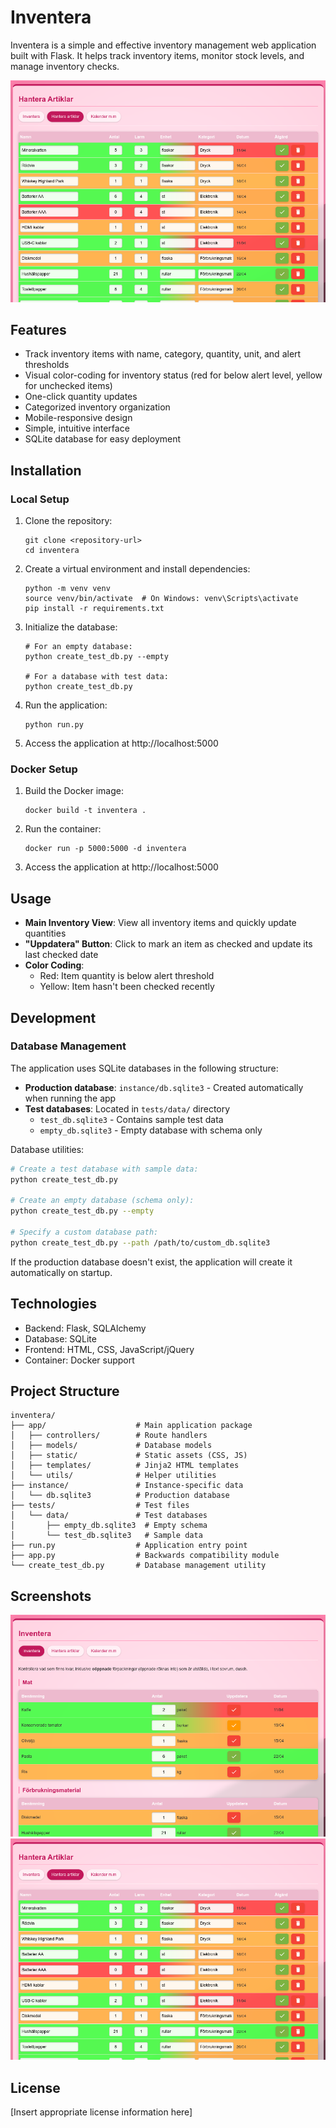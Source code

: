 # Inventera

Inventera is a simple and effective inventory management web application built with Flask. It helps track inventory items, monitor stock levels, and manage inventory checks.

![Inventory Screen](screenshots/inventory.png)

## Features

- Track inventory items with name, category, quantity, unit, and alert thresholds
- Visual color-coding for inventory status (red for below alert level, yellow for unchecked items)
- One-click quantity updates
- Categorized inventory organization
- Mobile-responsive design
- Simple, intuitive interface
- SQLite database for easy deployment

## Installation

### Local Setup

1. Clone the repository:
   ```
   git clone <repository-url>
   cd inventera
   ```

2. Create a virtual environment and install dependencies:
   ```
   python -m venv venv
   source venv/bin/activate  # On Windows: venv\Scripts\activate
   pip install -r requirements.txt
   ```

3. Initialize the database:
   ```
   # For an empty database:
   python create_test_db.py --empty
   
   # For a database with test data:
   python create_test_db.py
   ```

4. Run the application:
   ```
   python run.py
   ```

5. Access the application at http://localhost:5000

### Docker Setup

1. Build the Docker image:
   ```
   docker build -t inventera .
   ```

2. Run the container:
   ```
   docker run -p 5000:5000 -d inventera
   ```

3. Access the application at http://localhost:5000

## Usage

- **Main Inventory View**: View all inventory items and quickly update quantities
- **"Uppdatera" Button**: Click to mark an item as checked and update its last checked date
- **Color Coding**:
  - Red: Item quantity is below alert threshold
  - Yellow: Item hasn't been checked recently

## Development

### Database Management

The application uses SQLite databases in the following structure:

- **Production database**: `instance/db.sqlite3` - Created automatically when running the app
- **Test databases**: Located in `tests/data/` directory
  - `test_db.sqlite3` - Contains sample test data
  - `empty_db.sqlite3` - Empty database with schema only

Database utilities:

```bash
# Create a test database with sample data:
python create_test_db.py

# Create an empty database (schema only):
python create_test_db.py --empty

# Specify a custom database path:
python create_test_db.py --path /path/to/custom_db.sqlite3
```

If the production database doesn't exist, the application will create it automatically on startup.

## Technologies

- Backend: Flask, SQLAlchemy
- Database: SQLite
- Frontend: HTML, CSS, JavaScript/jQuery
- Container: Docker support

## Project Structure

```
inventera/
├── app/                    # Main application package
│   ├── controllers/        # Route handlers
│   ├── models/             # Database models
│   ├── static/             # Static assets (CSS, JS)
│   ├── templates/          # Jinja2 HTML templates
│   └── utils/              # Helper utilities
├── instance/               # Instance-specific data
│   └── db.sqlite3          # Production database
├── tests/                  # Test files
│   └── data/               # Test databases
│       ├── empty_db.sqlite3  # Empty schema
│       └── test_db.sqlite3   # Sample data
├── run.py                  # Application entry point
├── app.py                  # Backwards compatibility module
└── create_test_db.py       # Database management utility
```

## Screenshots

![Home Screen](screenshots/index.png)
![Inventory Screen](screenshots/inventory.png)

## License

[Insert appropriate license information here]